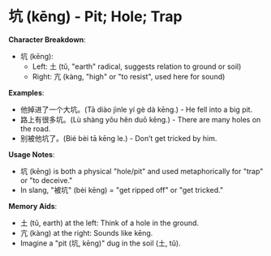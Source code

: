 # **坑 (kēng) - Pit; Hole; Trap**

**Character Breakdown**:  
- 坑 (kēng):
  - Left: 土 (tǔ, "earth" radical, suggests relation to ground or soil)
  - Right: 亢 (kàng, "high" or "to resist", used here for sound)

**Examples**:  
- 他掉进了一个大坑。(Tā diào jìnle yí gè dà kēng.) - He fell into a big pit.  
- 路上有很多坑。(Lù shàng yǒu hěn duō kēng.) - There are many holes on the road.  
- 别被他坑了。(Bié bèi tā kēng le.) - Don’t get tricked by him.

**Usage Notes**:  
- 坑 (kēng) is both a physical "hole/pit" and used metaphorically for "trap" or "to deceive."  
- In slang, "被坑" (bèi kēng) = "get ripped off" or "get tricked."

**Memory Aids**:  
- 土 (tǔ, earth) at the left: Think of a hole in the ground.  
- 亢 (kàng) at the right: Sounds like kēng.  
- Imagine a "pit (坑, kēng)" dug in the soil (土, tǔ).